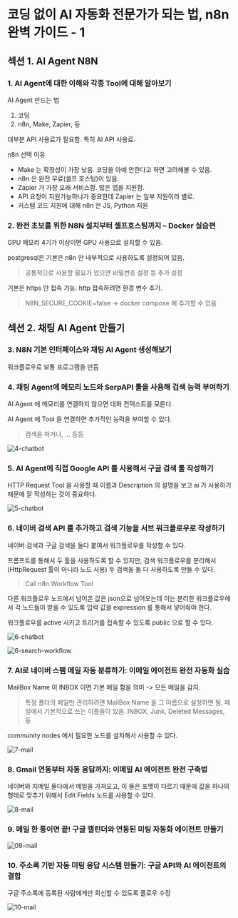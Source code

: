 # 코딩 없이 AI 자동화 전문가가 되는 법, n8n 완벽 가이드 - 1

## 섹션 1. AI Agent N8N

### 1. AI Agent에 대한 이해와 각종 Tool에 대해 알아보기

AI Agent 만드는 법

1. 코딩
2. n8n, Make, Zapier, 등

대부분 API 사용료가 필요함. 특히 AI API 사용료.

n8n 선택 이유

- Make 는 확장성이 가장 낮음. 코딩을 아예 안한다고 하면 고려해볼 수 있음.
- n8n 은 완전 무료(셀프 호스팅)이 있음.
- Zapier 가 가장 오래 서비스함. 많은 앱을 지원함.
- API 요청이 지원가능하냐가 중요한데 Zapier 는 일부 지원이라 별로.
- 커스텀 코드 지원에 대해 n8n 은 JS, Python 지원

### 2. 완전 초보를 위한 N8N 설치부터 셀프호스팅까지 – Docker 실습편

GPU 메모리 4기가 이상이면 GPU 사용으로 설치할 수 있음.

postgresql은 기본은 n8n 만 내부적으로 사용하도록 설정되어 있음.

> 공통적으로 사용할 필요가 있으면 비밀번호 설정 등 추가 설정

기본은 https 만 접속 가능. http 접속하려면 환경 변수 추가.

> N8N_SECURE_COOKIE=false -> docker compose 에 추가할 수 있음

## 섹션 2. 채팅 AI Agent 만들기

### 3. N8N 기본 인터페이스와 채팅 AI Agent 생성해보기

워크플로우로 보통 프로그램을 만듬

### 4. 채팅 Agent에 메모리 노드와 SerpAPI 툴을 사용해 검색 능력 부여하기

AI Agent 에 메모리를 연결하지 않으면 대화 컨텍스트를 모른다.

AI Agent 에 Tool 을 연결하면 추가적인 능력을 부여할 수 있다.

> 검색을 하거나, ... 등등

![4-chatbot](./images-1/04-chatbot.png)

### 5. AI Agent에 직접 Google API 를 사용해서 구글 검색 툴 작성하기

HTTP Request Tool 을 사용할 때 이름과 Description 의 설명을 보고 ai 가 사용하기 때문에 잘 작성하는 것이 중요하다.

![5-chatbot](./images-1/05-chatbot.png)

### 6. 네이버 검색 API 를 추가하고 검색 기능을 서브 워크플로우로 작성하기

네이버 검색과 구글 검색을 둘다 붙여서 워크플로우를 작성할 수 있다.

프롬프트를 통해서 두 툴을 사용하도록 할 수 있지만, 검색 워크플로우를 분리해서(HttpRequest 툴이 아니라 노드 사용) 두 검색을 둘 다 사용하도록 만들 수 있다.

> Call n8n Workflow Tool

다른 워크플로우 노드에서 넘어온 값은 json으로 넘어오는데 이는 분리한 워크플로우에서 각 노드들이 받을 수 있도록 입력 값을 expression 를 통해서 넣어줘야 한다.

워크플로우를 active 시키고 트리거를 접속할 수 있도록 public 으로 할 수 있다.

![6-chatbot](./images-1/06-chatbot.png)

![6-search-workflow](./images-1/06-search-workflow.png)

### 7. AI로 네이버 스팸 메일 자동 분류하기: 이메일 에이전트 완전 자동화 실습

MailBox Name 이 INBOX 이면 기본 메일 함을 의미 -> 모든 메일을 감지.

> 특정 폴더의 메일만 관리하려면 MailBox Name 을 그 이름으로 설정하면 됨. 메일에서 기본적으로 쓰는 이름들이 있음. INBOX, Junk, Deleted Messages, 등

community nodes 에서 필요한 노드를 설치해서 사용할 수 있다.

![7-mail](./images-1/07-mail.png)

### 8. Gmail 연동부터 자동 응답까지: 이메일 AI 에이전트 완전 구축법

네이버와 지메일 둘다에서 메일을 가져오고, 이 둘은 포멧이 다르기 때문에 값을 하나의 형태로 맞추기 위해서 Edit Fields 노드를 사용할 수 있다.

![8-mail](./images-1/08-mail.png)

### 9. 메일 한 통이면 끝! 구글 캘린더와 연동된 미팅 자동화 에이전트 만들기

![09-mail](./images-1/09-mail.png)

### 10. 주소록 기반 자동 미팅 응답 시스템 만들기: 구글 API와 AI 에이전트의 결합

구글 주소록에 등록된 사람에게만 회신할 수 있도록 플로우 수정

![10-mail](./images-1/10-mail.png)
